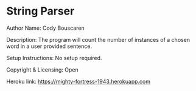 String Parser
=============

Author Name:
Cody Bouscaren

Description:
The program will count the number of instances of a chosen word in a user provided sentence.

Setup Instructions:
No setup required.

Copyright & Licensing:
Open

Heroku link:
https://mighty-fortress-1943.herokuapp.com
